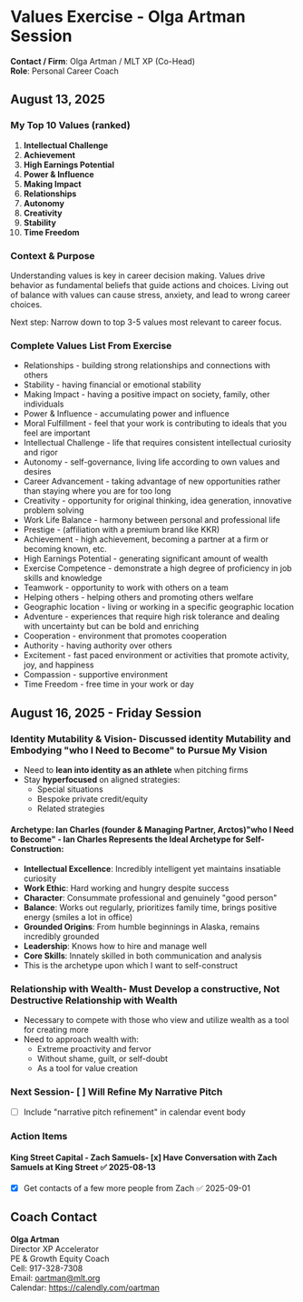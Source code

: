 # Values Exercise - Olga Artman Session

**Contact / Firm**: Olga Artman / MLT XP (Co-Head)  
**Role**: Personal Career Coach

## August 13, 2025

### My Top 10 Values (ranked)

1. **Intellectual Challenge**
2. **Achievement**
3. **High Earnings Potential**
4. **Power & Influence**
5. **Making Impact**
6. **Relationships**
7. **Autonomy**
8. **Creativity**
9. **Stability**
10. **Time Freedom**

### Context & Purpose

Understanding values is key in career decision making. Values drive behavior as fundamental beliefs that guide actions and choices. Living out of balance with values can cause stress, anxiety, and lead to wrong career choices.

Next step: Narrow down to top 3-5 values most relevant to career focus.

### Complete Values List From Exercise

- Relationships - building strong relationships and connections with others
- Stability - having financial or emotional stability
- Making Impact - having a positive impact on society, family, other individuals
- Power & Influence - accumulating power and influence
- Moral Fulfillment - feel that your work is contributing to ideals that you feel are important
- Intellectual Challenge - life that requires consistent intellectual curiosity and rigor
- Autonomy - self-governance, living life according to own values and desires
- Career Advancement - taking advantage of new opportunities rather than staying where you are for too long
- Creativity - opportunity for original thinking, idea generation, innovative problem solving
- Work Life Balance - harmony between personal and professional life
- Prestige - (affiliation with a premium brand like KKR)
- Achievement - high achievement, becoming a partner at a firm or becoming known, etc.
- High Earnings Potential - generating significant amount of wealth
- Exercise Competence - demonstrate a high degree of proficiency in job skills and knowledge
- Teamwork - opportunity to work with others on a team
- Helping others - helping others and promoting others welfare
- Geographic location - living or working in a specific geographic location
- Adventure - experiences that require high risk tolerance and dealing with uncertainty but can be bold and enriching
- Cooperation - environment that promotes cooperation
- Authority - having authority over others
- Excitement - fast paced environment or activities that promote activity, joy, and happiness
- Compassion - supportive environment
- Time Freedom - free time in your work or day

## August 16, 2025 - Friday Session

### Identity Mutability & Vision- Discussed **identity Mutability** and Embodying "who I Need to Become" to Pursue My Vision

- Need to **lean into identity as an athlete** when pitching firms
- Stay **hyperfocused** on aligned strategies:
  - Special situations
  - Bespoke private credit/equity
  - Related strategies

#### Archetype: Ian Charles (founder & Managing Partner, Arctos)"who I Need to Become" - Ian Charles Represents the Ideal Archetype for Self-Construction:

- **Intellectual Excellence**: Incredibly intelligent yet maintains insatiable curiosity
- **Work Ethic**: Hard working and hungry despite success
- **Character**: Consummate professional and genuinely "good person"
- **Balance**: Works out regularly, prioritizes family time, brings positive energy (smiles a lot in office)
- **Grounded Origins**: From humble beginnings in Alaska, remains incredibly grounded
- **Leadership**: Knows how to hire and manage well
- **Core Skills**: Innately skilled in both communication and analysis
- This is the archetype upon which I want to self-construct

### Relationship with Wealth- Must Develop a **constructive, Not Destructive** Relationship with Wealth

- Necessary to compete with those who view and utilize wealth as a tool for creating more
- Need to approach wealth with:
  - Extreme proactivity and fervor
  - Without shame, guilt, or self-doubt
  - As a tool for value creation

### Next Session- [ ] Will Refine My Narrative Pitch

- [ ] Include "narrative pitch refinement" in calendar event body

### Action Items

#### King Street Capital - Zach Samuels- [x] Have Conversation with Zach Samuels at King Street ✅ 2025-08-13

- [x] Get contacts of a few more people from Zach ✅ 2025-09-01

## Coach Contact

**Olga Artman**  
Director XP Accelerator  
PE & Growth Equity Coach  
Cell: 917-328-7308  
Email: oartman@mlt.org  
Calendar: https://calendly.com/oartman